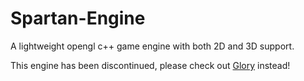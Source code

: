 # Spartan-Engine
A lightweight opengl c++ game engine with both 2D and 3D support.

This engine has been discontinued, please check out [Glory](https://github.com/TheMadDodger/Glory) instead!

